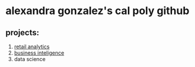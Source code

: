 # alexandra gonzalez's cal poly github
## projects:

1. [retail analytics](https://linkmehere/com)
2. [business inteligence](https://github.com/gonale/alexandragonzalez/blob/main/Alexandra%20Gonzalez%20Project%205_6%2C%20warmup%203100%20ulta%20quartiles.ipynb)
3. data science
